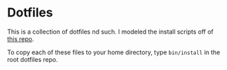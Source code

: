 # Dotfiles

This is a collection of dotfiles nd such. I modeled the install scripts off of
[this repo](https://github.com/hashrocket/dotmatrix).

To copy each of these files to your home directory, type `bin/install` in the root
dotfiles repo.
